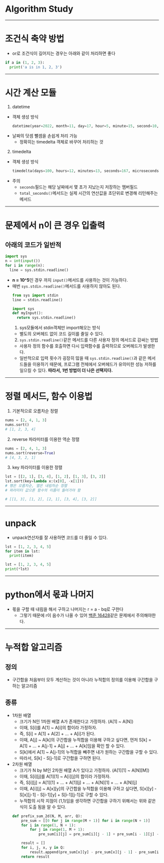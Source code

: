 # Algorithm Study

---

# 조건식 축약 방법
- or로 조건식이 길어지는 경우는 아래와 같이 처리하면 좋다
```python
if a in (1, 2, 3):
  print('a is in 1, 2, 3')
```

---

# 시간 계산 모듈
1. datetime
  - 객체 생성 방식
    ```python
    datetime(year=2022, month=11, day=17, hour=5, minute=15, second=10, microsecond=10)
    ```
  - 날짜의 덧셈 뺄셈을 손쉽게 처리 가능
    - 정확히는 timedelta 객체로 바꾸어 처리하는 것
2. timedelta
  - 객체 생성 방식
    ```python
    timedelta(days=100, hours=12, minutes=13, seconds=167, microseconds=12345)
    ```
  - 주의
    - `seconds`필드는 해당 날짜에서 몇 초가 지났는지 저장하는 멤버필드
    - `total_seconds()`메서드는 실제 시간의 연산값을 초단위로 변경해 리턴해주는 메서드

---

# 문제에서 n이 큰 경우 입출력
## 아래의 코드가 일반적
```python
import sys
n = int(input())
for i in range(n):
  line = sys.stdin.readline()
```
- **n = 10^5**인 경우 까지 `input()`메서드를 사용하는 것이 가능하다.
- 매번 `sys.stdin.readline()`메서드를 사용하지 않아도 된다.
  ```python
  from sys import stdin
  line = stdin.readline()
  ```
  ```python
  import sys
  def myInput():
    return sys.stdin.readline()
  ```
  1. sys모듈에서 stdin객체만 import해오는 방식
    - 별도의 오버헤드 없이 코드 길이를 줄일 수 있다.
  2. `sys.stdin.readline()`같은 메서드를 다른 사용자 정의 메서드로 감싸는 방법
    - 사용자 정의 함수를 호출하면 다시 입력함수를 출력하므로 오버헤드가 발생한다.
    - 일반적으로 입력 횟수가 굉장히 많을 때 `sys.stdin.readline()`과 같은 메서드들을 이용하기 때문에, 프로그램 전체에서 오버헤드가 유의미한 성능 저하를 일으킬 수 있다. 
    **따라서, 1번 방법이 더 나은 선택지다.**

---

# 정렬 메서드, 함수 이용법
1. 기본적으로 오름차순 정렬
```python
nums = [2, 4, 1, 3]
nums.sort()
# [1, 2, 3, 4]
```
2. reverse 파라미터를 이용한 역순 정렬
```python
nums = [2, 4, 1, 3]
nums.sort(reverse=True)
# [4, 3, 2, 1]
```
3. key 파라미터를 이용한 정렬
```python
lst = [[2, 1], [3, 4], [1, 2], [1, 3], [3, 2]]
lst.sort(key=lambda x:(x[0], -x[1]))
# 행은 오름차순, 열은 내림차순 정렬
# 파라미터 값으론 함수의 이름이 들어가야 함

# [[1, 3], [1, 2], [2, 1], [3, 4], [3, 2]]
```
---

# unpack
- unpack연산자를 잘 사용하면 코드를 더 줄일 수 있다.
```python
lst = [1, 2, 3, 4, 5]
for item in lst:
  print(item)
```
```python
lst = [1, 2, 3, 4, 5]
print(*lst)
```

---

# python에서 몫과 나머지
- 몫을 구할 때 내림을 해서 구하고 나머지는 r = a - bq로 구한다
  - 그렇기 때문에 r이 음수가 나올 수 있어 [백준 16428](https://www.acmicpc.net/problem/16428)같은 문제에서 주의해야한다.

---

# 누적합 알고리즘
## 정의
  - 구간합을 처음부터 모두 계산하는 것이 아니라 누적합의 정의를 이용해 구간합을 구하는 알고리즘
## 종류
  - 1차원 배열
    - 크기가 N인 1차원 배열 A가 존재한다고 가정하자. (A[1] ~ A[N])
    - 이때, S[i]를 A[1] ~ A[i]의 합이라 가정하자.
    - 즉, S[i] = A[1] + A[2] + ... + A[i]가 된다.
    - 이때, A[j] ~ A[k]의 구간합을 누적합을 이용해 구하고 싶다면, 먼저 S[k] = A[1] + ... + A[j-1] + A[j] + ... + A[k]임을 확인 할 수 있다.
    - S[k]에서 A[1] ~ A[j-1]의 누적합을 빼주면 내가 원하는 구간합을 구할 수 있다.
    - 따라서, S[k] - S[j-1]로 구간합을 구하면 된다.
  - 2차원 배열
    - 크기가 N by M인 2차원 배열 A가 있다고 가정하자. (A[1][1] ~ A[N][M])
    - 이때, S[i][j]를 A[1][1] ~ A[i][j]의 합이라 가정하자.
    - 즉, S[i][j] = A[1][1] + ... + A[1][j] + ... + A[N][1] + ... + A[N][j]
    - 이때, A[i][j] ~ A[x][y]의 구간합을 누적합을 이용해 구하고 싶다면, S[x][y] - S[x][j-1] - S[i-1][y] + S[i-1][j-1]로 구할 수 있다.
    - 누적합의 시작 지점이 (1,1)임을 생각하면 구간합을 구하기 위해서는 위와 같은 식이 도출 됨을 알 수 있다.
    ```python
    def prefix_sum_2d(N, M, arr, Q):
        pre_sum = [[0 for j in range(M + 1)] for i in range(N + 1)]
        for i in range(1, N + 1):
            for j in range(1, M + 1):
                pre_sum[i][j] = pre_sum[i][j - 1] + pre_sum[i - 1][j] - pre_sum[i - 1][j - 1] + arr[i - 1][j - 1]

        result = []
        for i, j, x, y in Q:
            result.append(pre_sum[x][y] - pre_sum[x][j - 1] - pre_sum[i - 1][y] + pre_sum[i - 1][j - 1])
        return result
    ```
